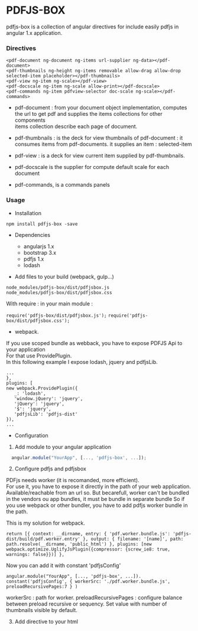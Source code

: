 # PDFJS-BOX #

pdfjs-box is a collection of angular directives for include easily pdfjs in angular 1.x application.

### Directives ###

`<pdf-document ng-document ng-items url-supplier ng-data></pdf-document>`  
`<pdf-thumbnails ng-height ng-items removable allow-drag allow-drop selected-item placeholder></pdf-thumbnails>`  
`<pdf-view ng-item ng-scale></pdf-view>`  
`<pdf-docscale ng-item ng-scale allow-print></pdf-docscale>`  
`<pdf-commands ng-item pdfview-selector doc-scale ng-scale></pdf-commands>`  

  - pdf-document : from your document object implementation, computes the url to get pdf and supplies the items collections for other components   
	 items collection describe each page of document.

  - pdf-thumbnails : is the deck for view thumbnails of pdf-document : it consumes items from pdf-documents. it supplies an item : selected-item

  - pdf-view : is a deck for view current item supplied by pdf-thumbnails.

  - pdf-docscale is the supplier for compute default scale for each document

  - pdf-commands, is a commands panels

### Usage ###

* Installation

`npm install pdfjs-box -save`

* Dependencies

  * angularjs 1.x
  * bootstrap 3.x
  * pdfjs 1.x
  * lodash

* Add files to your build (webpack, gulp...)

`node_modules/pdfjs-box/dist/pdfjsbox.js`   
`node_modules/pdfjs-box/dist/pdfjsbox.css`   

With require : in your main module : 

`require('pdfjs-box/dist/pdfjsbox.js');`
`require('pdfjs-box/dist/pdfjsbox.css');`


* webpack.

If you use scoped bundle as webback, you have to expose PDFJS Api to your application   
For that use ProvidePlugin.   
In this following example I expose lodash, jquery and pdfjsLib.   

`...`   
`},`   
`plugins: [`   
`new webpack.ProvidePlugin({`   
`	_: 'lodash',`   
`	'window.jQuery': 'jquery',`   
`	'jQuery': 'jquery',`   
`	'$': 'jquery',`   
`	'pdfjsLib': 'pdfjs-dist'`   
`}),`   
`...`      

* Configuration

1. Add module to your angular application

```javascript
  angular.module("YourApp", [..., 'pdfjs-box', ...]);
```

2. Configure pdfjs and pdfjsbox

PDFjs needs worker (it is recomanded, more efficient).   
For use it, you have to expose it directly in the path of your web application. Available/reachable from an url so. 
But becarefull, worker can't be bundled in the vendors ou app bundles, it must be bundle in separate bundle 
So if you use webpack or other bundler, you have to add pdfjs worker bundle in the path.   

This is my solution for webpack.

`return [{
		context: __dirname,
		entry: {
			'pdf.worker.bundle.js': 'pdfjs-dist/build/pdf.worker.entry'
		},
		output: {
			filename: '[name]',
			path: path.resolve(__dirname, 'public_html')
		},
		plugins: [new webpack.optimize.UglifyJsPlugin({compressor: {screw_ie8: true, warnings: false}})]
	}, `

Now you can add it with constant 'pdfjsConfig'

`angular.module("YourApp", [..., 'pdfjs-box', ...]).  
    constant('pdfjsConfig', { workerSrc: './pdf.worker.bundle.js', preloadRecursivePages:7 } )`

workerSrc : path for worker.
preloadRecursivePages : configure balance between preload recursive or sequency. Set value with number of thumbnails visible by default.

3. Add directive to your html

